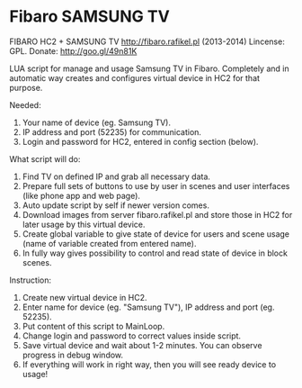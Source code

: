 Fibaro SAMSUNG TV
=================

FIBARO HC2 + SAMSUNG TV
http://fibaro.rafikel.pl (2013-2014)
Lincense: GPL. Donate: http://goo.gl/49n81K

LUA script for manage and usage Samsung TV in Fibaro.
Completely and in automatic way creates and configures
virtual device in HC2 for that purpose.

Needed:
1. Your name of device (eg. Samsung TV).
2. IP address and port (52235) for communication.
3. Login and password for HC2, entered in config section (below).

What script will do: 
1. Find TV on defined IP and grab all necessary data.
2. Prepare full sets of buttons to use by user in scenes 
   and user interfaces (like phone app and web page).
3. Auto update script by self if newer version comes.
4. Download images from server fibaro.rafikel.pl and store
   those in HC2 for later usage by this virtual device.
5. Create global variable to give state of device for users
   and scene usage (name of variable created from entered name).
6. In fully way gives possibility to control and read state
   of device in block scenes.

Instruction:
1. Create new virtual device in HC2.
2. Enter name for device (eg. "Samsung TV"), IP address and 
   port (eg. 52235).
3. Put content of this script to MainLoop.
4. Change login and password to correct values inside script.
5. Save virtual device and wait about 1-2 minutes. You can 
   observe progress in debug window.
6. If everything will work in right way, then you will see 
   ready device to usage!

